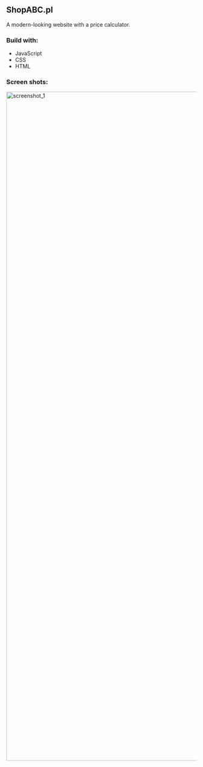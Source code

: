 ## ShopABC.pl

A modern-looking website with a price calculator.

### Build with:
- JavaScript
- CSS
- HTML

### Screen shots:

<img width="1768" alt="screenshot_1" src="https://user-images.githubusercontent.com/29672835/101105541-2712a300-35ce-11eb-90b8-ad67d84058ef.png">
